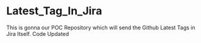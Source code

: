 # Latest_Tag_In_Jira
This is gonna our POC Repository which will send the Github Latest Tags in Jira Itself.
Code Updated 
